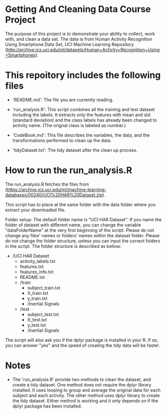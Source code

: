 Getting And Cleaning Data Course Project
========================================

The purpose of this project is to demonstrate your ability to collect, work with, and clean a data set. The data is from Human Activity Recognition Using Smartphone Data Set, UCI Machine Learning Repository (http://archive.ics.uci.edu/ml/datasets/Human+Activity+Recognition+Using+Smartphones).


This repoitory includes the following files
===========================================
- 'README.md': The file you are currently reading.

- 'run_analysis.R': This script combines all the training and test dataset including the labels. It extracts only the features with mean and std (standard deviation) and the class labels has already been changed to activity name. (The orignal class is labeled as number.)

- 'CodeBook.md': This file describes the variables, the data, and the transformations performed to clean up the data.

- 'tidyDataset.txt': The tidy dataset after the clean up process.


How to run the run_analysis.R
=============================
The run_analysis.R fetches the files from (https://archive.ics.uci.edu/ml/machine-learning-databases/00240/UCI%20HAR%20Dataset.zip).

This script has to place at the same folder with the data folder where you extract your downloaded file.

Folder setup:
The default folder name is "UCI HAR Dataset". If you name the folder of dataset with different name, you can change the variable "dataFolderName" at the very first beginning of the script.
Please do not change any files' names or folders' names within the dataset folder. Please do not change the folder structure, unless you can input the correct folders in the script. The folder structure is described as bellow:

* /UCI HAR Dataset
  * activity_labels.txt
  * features.txt
  * features_info.txt
  * README.txt
  * /train
    * subject_train.txt
    * X_train.txt
    * y_train.txt
    * /Inertial Signals
  * /test
    * subject_test.txt
    * X_test.txt
    * y_test.txt
    * /Inertial Signals
           
The script will also ask you if the dplyr package is installed in your R. If so, you can answer "yes" and the speed of creating the tidy data will be faster. 

Notes
=====
- The 'run_analysis.R' provide two methods to clean the dataset, and create a tidy dataset. One method does not require the dplyr library installed. It uses looping to group and average the original data for each subject and each activity. The other method uses dplyr library to create the tidy dataset. Either method is working and it only depends on if the dplyr package has been installed.
